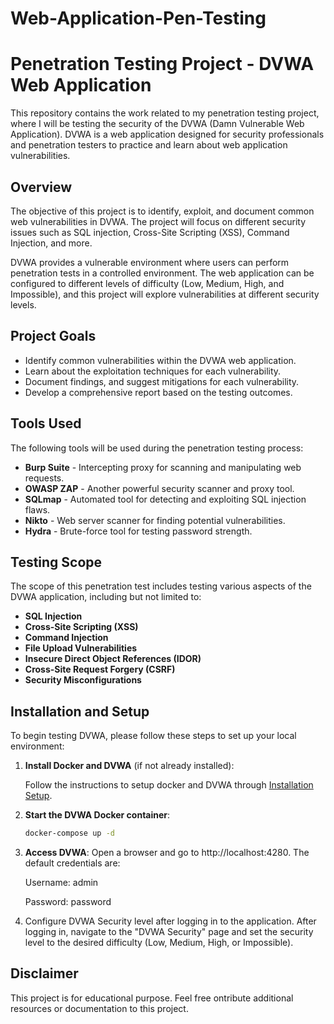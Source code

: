 # Web-Application-Pen-Testing

# Penetration Testing Project - DVWA Web Application

This repository contains the work related to my penetration testing project, where I will be testing the security of the DVWA (Damn Vulnerable Web Application). DVWA is a web application designed for security professionals and penetration testers to practice and learn about web application vulnerabilities.

## Overview

The objective of this project is to identify, exploit, and document common web vulnerabilities in DVWA. The project will focus on different security issues such as SQL injection, Cross-Site Scripting (XSS), Command Injection, and more.

DVWA provides a vulnerable environment where users can perform penetration tests in a controlled environment. The web application can be configured to different levels of difficulty (Low, Medium, High, and Impossible), and this project will explore vulnerabilities at different security levels.

## Project Goals

- Identify common vulnerabilities within the DVWA web application.
- Learn about the exploitation techniques for each vulnerability.
- Document findings, and suggest mitigations for each vulnerability.
- Develop a comprehensive report based on the testing outcomes.

## Tools Used

The following tools will be used during the penetration testing process:

- **Burp Suite** - Intercepting proxy for scanning and manipulating web requests.
- **OWASP ZAP** - Another powerful security scanner and proxy tool.
- **SQLmap** - Automated tool for detecting and exploiting SQL injection flaws.
- **Nikto** - Web server scanner for finding potential vulnerabilities.
- **Hydra** - Brute-force tool for testing password strength.

## Testing Scope

The scope of this penetration test includes testing various aspects of the DVWA application, including but not limited to:

- **SQL Injection**
- **Cross-Site Scripting (XSS)**
- **Command Injection**
- **File Upload Vulnerabilities**
- **Insecure Direct Object References (IDOR)**
- **Cross-Site Request Forgery (CSRF)**
- **Security Misconfigurations**

## Installation and Setup

To begin testing DVWA, please follow these steps to set up your local environment:

1. **Install Docker and DVWA** (if not already installed):

   Follow the instructions to setup docker and DVWA through [Installation Setup](https://github.com/ram24prasath/Web-Application-Pen-Testing/blob/main/DVWA_Setup.md).
   
2. **Start the DVWA Docker container**:

   ```bash
   docker-compose up -d
3. **Access DVWA**:
   Open a browser and go to http://localhost:4280. The default credentials are:

    Username: admin

    Password: password

4. Configure DVWA Security level after logging in to the application.
  After logging in, navigate to the "DVWA Security" page and set the security level to the desired difficulty (Low, Medium, High, or Impossible).

## Disclaimer

This project is for educational purpose. 
Feel free ontribute additional resources or documentation to this project. 
